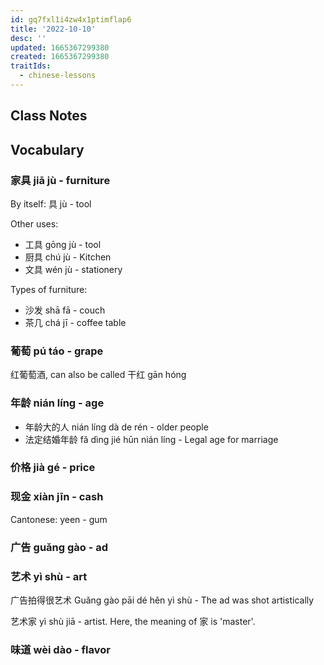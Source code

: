 ```yaml
---
id: gq7fxl1i4zw4x1ptimflap6
title: '2022-10-10'
desc: ''
updated: 1665367299380
created: 1665367299380
traitIds:
  - chinese-lessons
---
```


## Class Notes

## Vocabulary

### 家具 jiā jù - furniture

By itself: 具 jù - tool

Other uses:
- 工具 gōng jù - tool
- 厨具 chú jù - Kitchen
- 文具 wén jù - stationery

Types of furniture:
- 沙发 shā fā - couch
- 茶几 chá jī - coffee table

### 葡萄 pú táo - grape

红葡萄酒, can also be called 干红 gān hóng

### 年龄 nián líng - age

- 年龄大的人 nián líng dà de rén - older people
- 法定结婚年龄 fǎ dìng jié hūn nián líng - Legal age for marriage

### 价格 jià gé - price

### 现金 xiàn jīn - cash

Cantonese: yeen - gum

### 广告 guǎng gào - ad

### 艺术 yì shù - art

广告拍得很艺术 Guǎng gào pāi dé hěn yì shù - The ad was shot artistically

艺术家 yì shù jiā - artist.  Here, the meaning of 家 is 'master'. 

### 味道 wèi dào - flavor

